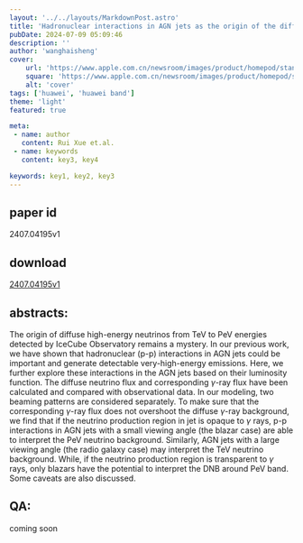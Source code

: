 ```yaml
---
layout: '../../layouts/MarkdownPost.astro'
title: 'Hadronuclear interactions in AGN jets as the origin of the diffuse high-energy neutrino background'
pubDate: 2024-07-09 05:09:46
description: ''
author: 'wanghaisheng'
cover:
    url: 'https://www.apple.com.cn/newsroom/images/product/homepod/standard/Apple-HomePod-hero-230118_big.jpg.large_2x.jpg'
    square: 'https://www.apple.com.cn/newsroom/images/product/homepod/standard/Apple-HomePod-hero-230118_big.jpg.large_2x.jpg'
    alt: 'cover'
tags: ['huawei', 'huawei band'] 
theme: 'light'
featured: true

meta:
 - name: author
   content: Rui Xue et.al.
 - name: keywords
   content: key3, key4

keywords: key1, key2, key3
---
```


## paper id
2407.04195v1
## download
[2407.04195v1](http://arxiv.org/abs/2407.04195v1)
## abstracts:
The origin of diffuse high-energy neutrinos from TeV to PeV energies detected by IceCube Observatory remains a mystery. In our previous work, we have shown that hadronuclear (p-p) interactions in AGN jets could be important and generate detectable very-high-energy emissions. Here, we further explore these interactions in the AGN jets based on their luminosity function. The diffuse neutrino flux and corresponding $\gamma$-ray flux have been calculated and compared with observational data. In our modeling, two beaming patterns are considered separately. To make sure that the corresponding $\gamma$-ray flux does not overshoot the diffuse $\gamma$-ray background, we find that if the neutrino production region in jet is opaque to $\gamma$ rays, p-p interactions in AGN jets with a small viewing angle (the blazar case) are able to interpret the PeV neutrino background. Similarly, AGN jets with a large viewing angle (the radio galaxy case) may interpret the TeV neutrino background. While, if the neutrino production region is transparent to $\gamma$ rays, only blazars have the potential to interpret the DNB around PeV band. Some caveats are also discussed.
## QA:
coming soon
